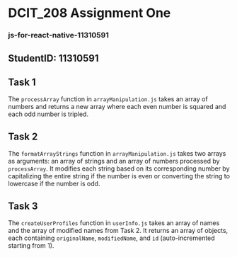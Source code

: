# DCIT_208 Assignment One
### js-for-react-native-11310591

## StudentID: 11310591

## Task 1

The `processArray` function in `arrayManipulation.js` takes an array of numbers and returns a new array where each even number is squared and each odd number is tripled.

## Task 2

The `formatArrayStrings` function in `arrayManipulation.js` takes two arrays as arguments: an array of strings and an array of numbers processed by `processArray`. It modifies each string based on its corresponding number by capitalizing the entire string if the number is even or converting the string to lowercase if the number is odd.

## Task 3

The `createUserProfiles` function in `userInfo.js` takes an array of names and the array of modified names from Task 2. It returns an array of objects, each containing `originalName`, `modifiedName`, and `id` (auto-incremented starting from 1).